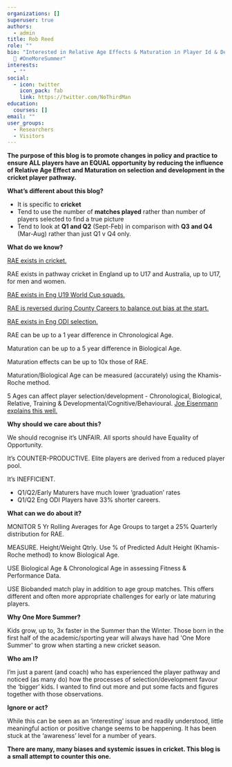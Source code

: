 ```yaml
---
organizations: []
superuser: true
authors:
  - admin
title: Rob Reed
role: ""
bio: "Interested in Relative Age Effects & Maturation in Player Id & Development
  🏏 #OneMoreSummer"
interests:
  - ""
social:
  - icon: twitter
    icon_pack: fab
    link: https://twitter.com/NoThirdMan
education:
  courses: []
email: ""
user_groups:
  - Researchers
  - Visitors
---
```

**The purpose of this blog is to promote changes in policy and practice to ensure ALL players have an EQUAL opportunity by reducing the influence of Relative Age Effect and Maturation on selection and development in the cricket player pathway.**

**What’s different about this blog?**

* It is specific to **cricket**
* Tend to use the number of **matches played** rather than number of players selected to find a true picture
* Tend to look at **Q1 and Q2** (Sept-Feb) in comparison with **Q3 and Q4** (Mar-Aug) rather than just Q1 v Q4 only.

**What do we know?**

[RAE exists in cricket.](https://onemoresummer.co.uk/post/do-we-have-a-relative-age-effect-in-cricket/)

RAE exists in pathway cricket in England up to U17 and Australia, up to U17, for men and women.

[RAE exists in Eng U19 World Cup squads.](onemoresummer.co.uk/post/rae-increasing-in-england-u19-world-cup-squads/)

[RAE is reversed during County Careers to balance out bias at the start.](https://onemoresummer.co.uk/post/how-rae-affects-a-county-career/)

[](https://onemoresummer.co.uk/post/how-rae-affects-a-county-career/)[RAE exists in Eng ODI selection.](https://onemoresummer.co.uk/post/but-weve-just-won-a-world-cup/)

RAE can be up to a 1 year difference in Chronological Age.

Maturation can be up to a 5 year difference in Biological Age.

Maturation effects can be up to 10x those of RAE.

Maturation/Biological Age can be measured (accurately) using the Khamis-Roche method.

5 Ages can affect player selection/development - Chronological, Biological, Relative, Training & Developmental/Cognitive/Behavioural. [Joe Eisenmann explains this well.](https://ironmanperformance.org/new-blogs/2020/6/17/lessons-in-growth-amp-maturation-of-young-athletes-the-5-ages-how-old-are-you)

**Why should we care about this?**

We should recognise it’s UNFAIR. All sports should have Equality of Opportunity.

It’s COUNTER-PRODUCTIVE. Elite players are derived from a reduced player pool.

It’s INEFFICIENT.

* Q1/Q2/Early Maturers have much lower ‘graduation’ rates
* Q1/Q2 Eng ODI Players have 33% shorter careers.

**What can we do about it?**

MONITOR 5 Yr Rolling Averages for Age Groups to target a 25% Quarterly distribution for RAE.

MEASURE. Height/Weight Qtrly. Use % of Predicted Adult Height (Khamis-Roche method) to know Biological Age.

USE Biological Age & Chronological Age in assessing Fitness & Performance Data.

USE Biobanded match play in addition to age group matches. This offers different and often more appropriate challenges for early or late maturing players.

**Why One More Summer?**

Kids grow, up to, 3x faster in the Summer than the Winter. Those born in the first half of the academic/sporting year will always have had 'One More Summer' to grow when starting a new cricket season.

**Who am I?**

I’m just a parent (and coach) who has experienced the player pathway and noticed (as many do) how the processes of selection/development favour the ‘bigger’ kids. I wanted to find out more and put some facts and figures together with those observations.

**Ignore or act?**

While this can be seen as an ‘interesting’ issue and readily understood, little meaningful action or positive change seems to be happening. It has been stuck at the ‘awareness’ level for a number of years.

**There are many, many biases and systemic issues in cricket. This blog is a small attempt to counter this one.**